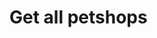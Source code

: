 # Get all petshops

<api-endpoint openapi-path="./../openapi.yaml" endpoint="/api/pet-shops" method="GET">
</api-endpoint>